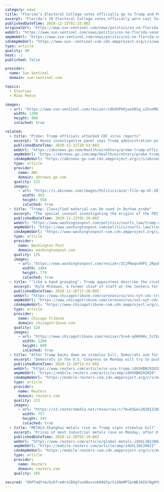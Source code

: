 ```yaml
---
category: news
title: "Florida’s Electoral College votes officially go to Trump and Pence"
excerpt: "Florida’s 29 Electoral College votes officially were cast for President Donald Trump and Vice President Mike Pence on Monday during a brief ceremony in the Senate chambers of the Capitol."
publishedDateTime: 2020-12-15T01:33:00Z
originalUrl: "https://www.sun-sentinel.com/news/politics/os-ne-florida-senate-president-covid-20201214-mizjrtvgjvaobf7sbfgvdagxj4-story.html"
webUrl: "https://www.sun-sentinel.com/news/politics/os-ne-florida-senate-president-covid-20201214-mizjrtvgjvaobf7sbfgvdagxj4-story.html"
ampWebUrl: "https://www.sun-sentinel.com/news/politics/os-ne-florida-senate-president-covid-20201214-mizjrtvgjvaobf7sbfgvdagxj4-story.html?outputType=amp"
cdnAmpWebUrl: "https://www-sun--sentinel-com.cdn.ampproject.org/c/s/www.sun-sentinel.com/news/politics/os-ne-florida-senate-president-covid-20201214-mizjrtvgjvaobf7sbfgvdagxj4-story.html?outputType=amp"
type: article
quality: 90
heat: -1
published: false

provider:
  name: Sun Sentinel
  domain: sun-sentinel.com

topics:
  - Election
  - Mike Pence

images:
  - url: "https://www.sun-sentinel.com/resizer/i9kUSPHXjws601q_x2SvnMb1Tlw=/1200x0/top/cloudfront-us-east-1.images.arcpublishing.com/tronc/2IXB2MNHUR5TZX5IUO53ZBUGBM.jpg"
    width: 1200
    height: 800
    isCached: true

related:
  - title: "Probe: Trump officials attacked CDC virus reports"
    excerpt: "A House investigative panel says Trump administration political appointees tried to block or change more than a dozen government articles that detailed scientific findings about the spread of the coro"
    publishedDateTime: 2020-12-21T20:53:00Z
    webUrl: "https://abcnews.go.com/Health/wireStory/probe-trump-officials-attacked-cdc-virus-reports-74842473"
    ampWebUrl: "https://abcnews.go.com/amp/Health/wireStory/probe-trump-officials-attacked-cdc-virus-reports-74842473"
    cdnAmpWebUrl: "https://abcnews-go-com.cdn.ampproject.org/c/s/abcnews.go.com/amp/Health/wireStory/probe-trump-officials-attacked-cdc-virus-reports-74842473"
    type: article
    provider:
      name: ABC
      domain: abcnews.go.com
    quality: 125
    images:
      - url: "https://s.abcnews.com/images/Politics/azar-file-ap-ml-201218_1608298081614_hpMain_3_16x9_992.jpg"
        width: 992
        height: 558
        isCached: true
  - title: "Trump: Classified material can be used in Durham probe"
    excerpt: "The special counsel investigating the origins of the FBI’s probe into the 2016 election now has the authority to use classified information indefinitely in his investigation, a procedural step followi"
    publishedDateTime: 2020-12-23T05:20:00Z
    webUrl: "https://www.washingtonpost.com/politics/courts_law/trump-classified-material-can-be-used-in-durham-probe/2020/12/22/9c883088-44b4-11eb-ac2a-3ac0f2b8ceeb_story.html"
    ampWebUrl: "https://www.washingtonpost.com/politics/courts_law/trump-classified-material-can-be-used-in-durham-probe/2020/12/22/9c883088-44b4-11eb-ac2a-3ac0f2b8ceeb_story.html?outputType=amp"
    cdnAmpWebUrl: "https://www-washingtonpost-com.cdn.ampproject.org/c/s/www.washingtonpost.com/politics/courts_law/trump-classified-material-can-be-used-in-durham-probe/2020/12/22/9c883088-44b4-11eb-ac2a-3ac0f2b8ceeb_story.html?outputType=amp"
    type: article
    provider:
      name: Washington Post
      domain: washingtonpost.com
    quality: 125
    images:
      - url: "https://www.washingtonpost.com/resizer/2CjPNwqvXHPS_2RpuRTKY-p3eVo=/1484x0/www.washingtonpost.com/pb/resources/img/twp-social-share.png"
        width: 1484
        height: 779
        isCached: true
  - title: "‘Like a hand grasping’: Trump appointees describe the crushing of the CDC"
    excerpt: "Kyle McGowan, a former chief of staff at the Centers for Disease Control and Prevention, and his deputy, Amanda Campbell, were installed in 2018 as two of the youngest political appointees in the history of the world’s premier public health agency,"
    publishedDateTime: 2020-12-16T17:28:00Z
    webUrl: "https://www.chicagotribune.com/coronavirus/sns-nyt-cdc-trump-20201216-zmk3voqeunexjnhowzi6tqfkou-story.html"
    ampWebUrl: "https://www.chicagotribune.com/coronavirus/sns-nyt-cdc-trump-20201216-zmk3voqeunexjnhowzi6tqfkou-story.html?outputType=amp"
    cdnAmpWebUrl: "https://www-chicagotribune-com.cdn.ampproject.org/c/s/www.chicagotribune.com/coronavirus/sns-nyt-cdc-trump-20201216-zmk3voqeunexjnhowzi6tqfkou-story.html?outputType=amp"
    type: article
    provider:
      name: Chicago Tribune
      domain: chicagotribune.com
    quality: 124
    images:
      - url: "https://www.chicagotribune.com/resizer/5re4-qd609Hv_IcCEcu2pP1qyPo=/1200x0/top/cloudfront-us-east-1.images.arcpublishing.com/tronc/MDBRM2XLUOGRAO4BDJ4CJVJC6A.jpg"
        width: 1200
        height: 800
        isCached: true
  - title: "After Trump backs down on stimulus bill, Democrats aim for higher relief checks"
    excerpt: "Democrats in the U.S. Congress on Monday will try to push through expanded $2,000 pandemic relief payments for Americans after President Donald Trump backed down from a fight with lawmakers that could have shut down the federal government."
    publishedDateTime: 2020-12-28T13:51:00Z
    webUrl: "https://www.reuters.com/article/us-usa-trump-idUSKBN2920I0"
    ampWebUrl: "https://mobile.reuters.com/article/amp/idUSKBN2920I0"
    cdnAmpWebUrl: "https://mobile-reuters-com.cdn.ampproject.org/c/s/mobile.reuters.com/article/amp/idUSKBN2920I0"
    type: article
    provider:
      name: Reuters
      domain: reuters.com
    quality: 121
    images:
      - url: "https://s3.reutersmedia.net/resources/r/?m=02&d=20201228&t=2&i=1545962041&w=&fh=545px&fw=&ll=&pl=&sq=&r=LYNXMPEGBR0I6"
        width: 757
        height: 545
        isCached: true
  - title: "METALS-Shanghai metals rise as Trump signs stimulus bill"
    excerpt: "Prices of most industrial metals rose on Monday, after U.S. President Donald Trump signed a stimulus package that would support the world's biggest economy and boost demand for metals."
    publishedDateTime: 2020-12-28T03:19:00Z
    webUrl: "https://www.reuters.com/article/global-metals-idUSL1N2J802I"
    ampWebUrl: "https://mobile.reuters.com/article/amp/idUSL1N2J802I"
    cdnAmpWebUrl: "https://mobile-reuters-com.cdn.ampproject.org/c/s/mobile.reuters.com/article/amp/idUSL1N2J802I"
    type: article
    provider:
      name: Reuters
      domain: reuters.com
    quality: 105

secured: "UbP7aQY+m/6zDfrw8rxCBXgfouH8evxn680Qfp/SiGNeMPlbcWBJAIblNg0YKjQbaRCuePyrurSZ49EyNHsEsCnLplIhmyCRWu23XBntKYTpSRWrRE3DLMA0DSNC5uQQwC855Tdu5BMOcnE9UyCr3O/KF2PaJrSRHVKa0o310UHYFT69r8DmwLSusBeGrSNV29HChCrRxw/w+NtLPl2w84HJ+ok+6X5mdUAvmtb7J4qgR7E6UmWG8aJQ3shdakOuldGC000pbVUX5coPNBcCmws7HrpUURG6K1julZuPU0U9fxsroLNhNeWp0IAeiNUJinn8ZoLzoTHvBaaufiN/n0wIQ+l6O3H71MqREkNTMr8=;RwvZ782APVlB/lAvfMeyYw=="
---
```



